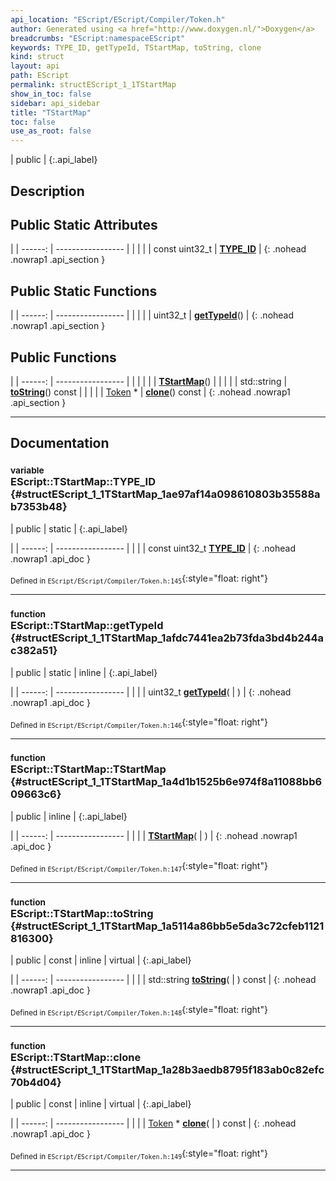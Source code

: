 ```yaml
---
api_location: "EScript/EScript/Compiler/Token.h"
author: Generated using <a href="http://www.doxygen.nl/">Doxygen</a>
breadcrumbs: "EScript:namespaceEScript"
keywords: TYPE_ID, getTypeId, TStartMap, toString, clone
kind: struct
layout: api
path: EScript
permalink: structEScript_1_1TStartMap
show_in_toc: false
sidebar: api_sidebar
title: "TStartMap"
toc: false
use_as_root: false
---
```


| public |
{:.api_label}

## Description





## Public Static Attributes

|
| ------: | ----------------- |
|  | |
| const uint32_t | **[TYPE_ID](#structEScript_1_1TStartMap_1ae97af14a098610803b35588ab7353b48)**  |
{: .nohead .nowrap1 .api_section }


## Public Static Functions

|
| ------: | ----------------- |
|  | |
| uint32_t | **[getTypeId](#structEScript_1_1TStartMap_1afdc7441ea2b73fda3bd4b244ac382a51)**() |
{: .nohead .nowrap1 .api_section }


## Public Functions

|
| ------: | ----------------- |
|  | |
|  | **[TStartMap](#structEScript_1_1TStartMap_1a4d1b1525b6e974f8a11088bb609663c6)**() |
|  | |
| std::string | **[toString](#structEScript_1_1TStartMap_1a5114a86bb5e5da3c72cfeb1121816300)**() const |
|  | |
| [Token](classEScript_1_1Token) * | **[clone](#structEScript_1_1TStartMap_1a28b3aedb8795f183ab0c82efc70b4d04)**() const |
{: .nohead .nowrap1 .api_section }


-------------------------------------------------------------------

## Documentation

### <small>variable</small><br/> EScript::TStartMap::TYPE_ID {#structEScript_1_1TStartMap_1ae97af14a098610803b35588ab7353b48}

| public | static |
{:.api_label}

|
| ------: | ----------------- |
|  |
| const uint32_t **[TYPE_ID](#structEScript_1_1TStartMap_1ae97af14a098610803b35588ab7353b48)**  |
{: .nohead .nowrap1 .api_doc }





<sub>Defined in `EScript/EScript/Compiler/Token.h:145`</sub>{:style="float: right"}

-------------------------------------------------------------------

### <small>function</small><br/> EScript::TStartMap::getTypeId {#structEScript_1_1TStartMap_1afdc7441ea2b73fda3bd4b244ac382a51}

| public | static | inline |
{:.api_label}

|
| ------: | ----------------- |
|  |
| uint32_t **[getTypeId](#structEScript_1_1TStartMap_1afdc7441ea2b73fda3bd4b244ac382a51)**( |  ) |
{: .nohead .nowrap1 .api_doc }





<sub>Defined in `EScript/EScript/Compiler/Token.h:146`</sub>{:style="float: right"}

-------------------------------------------------------------------

### <small>function</small><br/> EScript::TStartMap::TStartMap {#structEScript_1_1TStartMap_1a4d1b1525b6e974f8a11088bb609663c6}

| public | inline |
{:.api_label}

|
| ------: | ----------------- |
|  |
|  **[TStartMap](#structEScript_1_1TStartMap_1a4d1b1525b6e974f8a11088bb609663c6)**( |  ) |
{: .nohead .nowrap1 .api_doc }





<sub>Defined in `EScript/EScript/Compiler/Token.h:147`</sub>{:style="float: right"}

-------------------------------------------------------------------

### <small>function</small><br/> EScript::TStartMap::toString {#structEScript_1_1TStartMap_1a5114a86bb5e5da3c72cfeb1121816300}

| public | const | inline | virtual |
{:.api_label}

|
| ------: | ----------------- |
|  |
| std::string **[toString](#structEScript_1_1TStartMap_1a5114a86bb5e5da3c72cfeb1121816300)**( |  ) const |
{: .nohead .nowrap1 .api_doc }





<sub>Defined in `EScript/EScript/Compiler/Token.h:148`</sub>{:style="float: right"}

-------------------------------------------------------------------

### <small>function</small><br/> EScript::TStartMap::clone {#structEScript_1_1TStartMap_1a28b3aedb8795f183ab0c82efc70b4d04}

| public | const | inline | virtual |
{:.api_label}

|
| ------: | ----------------- |
|  |
| [Token](classEScript_1_1Token) * **[clone](#structEScript_1_1TStartMap_1a28b3aedb8795f183ab0c82efc70b4d04)**( |  ) const |
{: .nohead .nowrap1 .api_doc }





<sub>Defined in `EScript/EScript/Compiler/Token.h:149`</sub>{:style="float: right"}

-------------------------------------------------------------------

